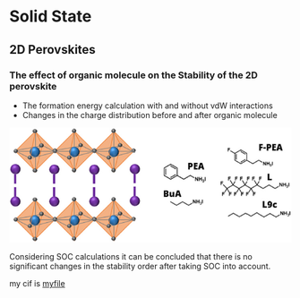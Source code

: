 # Solid State	







## 2D Perovskites	



### The effect of organic molecule on the Stability of the 2D perovskite 



- The formation energy calculation with and without vdW interactions
- Changes in the charge distribution before and after organic molecule  

![](./IMAGES/image1.jpg)



Considering SOC calculations it can be concluded that there is no significant changes in the stability order after taking SOC into account.



my cif is [myfile](./DATA/CaTiO3_mp-5827_conventional_standard.cif)






